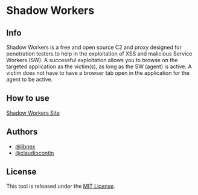 # Shadow Workers

## Info
Shadow Workers is a free and open source C2 and proxy designed for penetration testers to help in the exploitation of XSS and malicious Service Workers (SW).
A successful exploitation allows you to browse on the targeted application as the victim(s), as long as the SW (agent) is active. A victim does not have to have a browser tab open in the application for the agent to be active.

## How to use
[Shadow Workers Site](https://shadow-workers.github.io)

## Authors
* [@libnex](https://twitter.com/libnex)
* [@claudiocontin](https://twitter.com/claudiocontin)

## License

This tool is released under the [MIT License](https://opensource.org/licenses/MIT).
